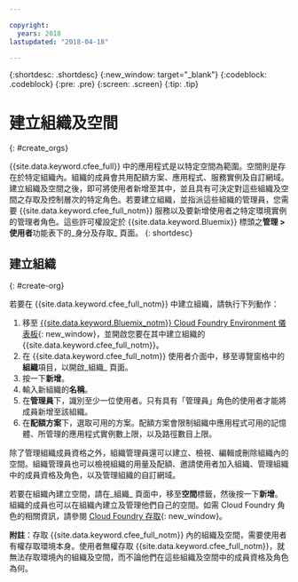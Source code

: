 ```yaml
---

copyright:
  years: 2018
lastupdated: "2018-04-18"

---
```


{:shortdesc: .shortdesc}
{:new_window: target="_blank"}
{:codeblock: .codeblock}
{:pre: .pre}
{:screen: .screen}
{:tip: .tip}

# 建立組織及空間
{: #create_orgs}

{{site.data.keyword.cfee_full}} 中的應用程式是以特定空間為範圍。空間則是存在於特定組織內。組織的成員會共用配額方案、應用程式、服務實例及自訂網域。建立組織及空間之後，即可將使用者新增至其中，並且具有可決定對這些組織及空間之存取及控制層次的特定角色。若要建立組織，並指派這些組織的管理員，您需要 {{site.data.keyword.cfee_full_notm}} 服務以及要新增使用者之特定環境實例的管理者角色。這些許可權設定於 {{site.data.keyword.Bluemix}} 標頭之**管理 > 使用者**功能表下的_身分及存取_ 頁面。
{: shortdesc}

## 建立組織
{: #create-org}

若要在 {{site.data.keyword.cfee_full_notm}} 中建立組織，請執行下列動作：

1. 移至 [{{site.data.keyword.Bluemix_notm}} Cloud Foundry Environment 儀表板](https://cloud.ibm.com/dashboard/cloudfoundry?filter=cf_environments){: new_window}，並開啟您要在其中建立組織的 {{site.data.keyword.cfee_full_notm}}。
2. 在 {{site.data.keyword.cfee_full_notm}} 使用者介面中，移至導覽窗格中的**組織**項目，以開啟_組織_ 頁面。
3. 按一下**新增**。
4. 輸入新組織的**名稱**。
5. 在**管理員**下，識別至少一位使用者。只有具有「管理員」角色的使用者才能將成員新增至該組織。
6. 在**配額方案**下，選取可用的方案。配額方案會限制組織中應用程式可用的記憶體、所管理的應用程式實例數上限，以及路徑數目上限。

除了管理組織成員資格之外，組織管理員還可以建立、檢視、編輯或刪除組織內的空間。組織管理員也可以檢視組織的用量及配額、邀請使用者加入組織、管理組織中的成員資格及角色，以及管理組織的自訂網域。

若要在組織內建立空間，請在_組織_ 頁面中，移至**空間**標籤，然後按一下**新增**。組織的成員也可以在組織內建立及管理他們自己的空間。如需 Cloud Foundry 角色的相關資訊，請參閱 [Cloud Foundry 存取](https://cloud.ibm.com/docs/iam/cfaccess.html#cfroles){: new_window}。

**附註**：存取 {{site.data.keyword.cfee_full_notm}} 內的組織及空間，需要使用者有權存取環境本身。使用者無權存取 {{site.data.keyword.cfee_full_notm}}，就無法存取環境內的組織及空間，而不論他們在這些組織及空間中的成員資格及角色為何。
